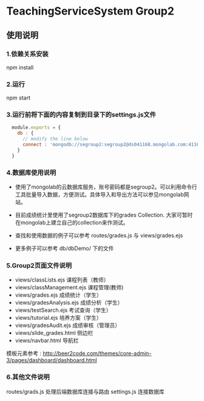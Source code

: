 # TeachingServiceSystem Group2
## 使用说明

### 1.依赖关系安装
 npm install

### 2.运行
 npm start

### 3.运行前将下面的内容复制到目录下的settings.js文件

```javascript
  module.exports = {
    db : {
      // modify the line below
      connect : 'mongodb://segroup2:segroup2@ds041168.mongolab.com:41168/group2'
    }
  }
```

### 4.数据库使用说明    

* 使用了mongolab的云数据库服务，账号密码都是segroup2。可以利用命令行工具批量导入数据，方便测试。具体导入和导出方法可以参见mongolab网站。

* 目前成绩统计里使用了segroup2数据库下的grades Collection. 大家可暂时在mongolab上建立自己的collection来作测试。

* 查找和使用数据的例子可以参考 routes/grades.js 与 views/grades.ejs
* 更多例子可以参考 db/dbDemo/ 下的文件

### 5.Group2页面文件说明

  * views/classLists.ejs  课程列表（教师）
  * views/classManagement.ejs  课程管理(教师)
  * views/grades.ejs  成绩统计（学生）
  * views/gradesAnalysis.ejs  成绩分析（学生）
  * views/testSearch.ejs  考试查询（学生）
  * views/tutorial.ejs  培养方案（学生）
  * views/gradesAudit.ejs  成绩审核（管理员）
  * views/slide_grades.html  侧边栏
  * views/navbar.html  导航栏

  模板元素参考 : http://beer2code.com/themes/core-admin-3/pages/dashboard/dashboard.html

### 6.其他文件说明

routes/grads.js  处理后端数据库连接与路由
settings.js 连接数据库

